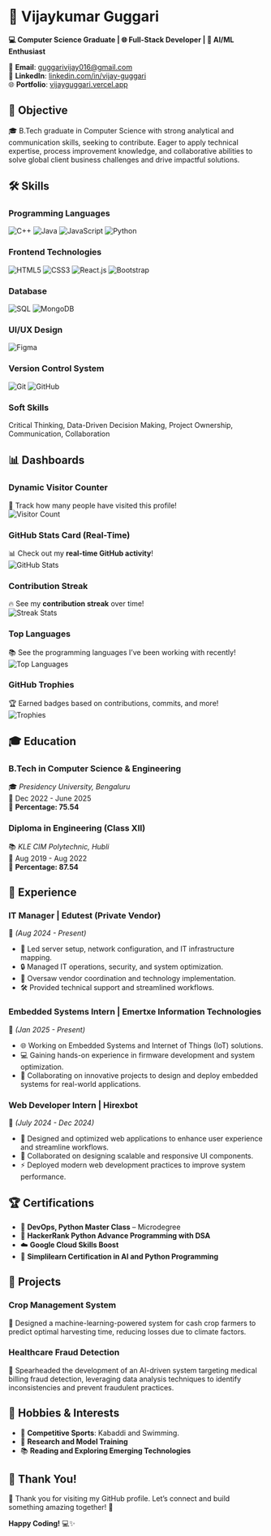 # 🚀 **Vijaykumar Guggari**  
**💻 Computer Science Graduate | 🌐 Full-Stack Developer | 🤖 AI/ML Enthusiast**  

📧 **Email**: [guggarivijay016@gmail.com](mailto:guggarivijay016@gmail.com)    
🔗 **LinkedIn**: [linkedin.com/in/vijay-guggari](https://www.linkedin.com/in/vijay-guggari)  
🌐 **Portfolio**: [vijayguggari.vercel.app](https://vijayguggari.vercel.app/)  



## 🎯 **Objective**  
🎓 B.Tech graduate in Computer Science with strong analytical and communication skills, seeking to contribute. Eager to apply technical expertise, process improvement knowledge, and collaborative abilities to solve global client business challenges and drive impactful solutions.



## 🛠 **Skills**  

### **Programming Languages**  
![C++](https://img.shields.io/badge/-C++-00599C?logo=c%2B%2B&logoColor=white) ![Java](https://img.shields.io/badge/-Java-007396?logo=java&logoColor=white) ![JavaScript](https://img.shields.io/badge/-JavaScript-F7DF1E?logo=javascript&logoColor=black) ![Python](https://img.shields.io/badge/-Python-3776AB?logo=python&logoColor=white)  

### **Frontend Technologies**  
![HTML5](https://img.shields.io/badge/-HTML5-E34F26?logo=html5&logoColor=white) ![CSS3](https://img.shields.io/badge/-CSS3-1572B6?logo=css3&logoColor=white) ![React.js](https://img.shields.io/badge/-React.js-61DAFB?logo=react&logoColor=black) ![Bootstrap](https://img.shields.io/badge/-Bootstrap-7952B3?logo=bootstrap&logoColor=white)  

### **Database**  
![SQL](https://img.shields.io/badge/-SQL-4479A1?logo=mysql&logoColor=white) ![MongoDB](https://img.shields.io/badge/-MongoDB-47A248?logo=mongodb&logoColor=white)  

### **UI/UX Design**  
![Figma](https://img.shields.io/badge/-Figma-F24E1E?logo=figma&logoColor=white)  

### **Version Control System**  
![Git](https://img.shields.io/badge/-Git-F05032?logo=git&logoColor=white) ![GitHub](https://img.shields.io/badge/-GitHub-181717?logo=github&logoColor=white)  

### **Soft Skills**  
Critical Thinking, Data-Driven Decision Making, Project Ownership, Communication, Collaboration  



## 📊 **Dashboards**  
### **Dynamic Visitor Counter**  
👀 Track how many people have visited this profile!  
![Visitor Count](https://profile-counter.glitch.me/VijaykumarGuggari/count.svg)  

### **GitHub Stats Card (Real-Time)**  
📊 Check out my **real-time GitHub activity**!  
![GitHub Stats](https://github-readme-stats.vercel.app/api?username=vijaykmr18&show_icons=true&theme=radical&include_all_commits=true&count_private=true)  

### **Contribution Streak**  
🔥 See my **contribution streak** over time!  
![Streak Stats](https://streak-stats.demolab.com/?user=vijaykmr18&theme=radical)  

### **Top Languages**  
📚 See the programming languages I’ve been working with recently!  
![Top Languages](https://github-readme-stats.vercel.app/api/top-langs/?username=vijaykmr18&layout=compact&theme=radical)  

### **GitHub Trophies**  
🏆 Earned badges based on contributions, commits, and more!  
![Trophies](https://github-profile-trophy.vercel.app/?username=vijaykmr18&theme=radical)  



## 🎓 **Education**  

### **B.Tech in Computer Science & Engineering**  
🎓 *Presidency University, Bengaluru*  
📅 Dec 2022 - June 2025  
💯 **Percentage: 75.54**  

### **Diploma in Engineering (Class XII)**  
📚 *KLE CIM Polytechnic, Hubli*  
📅 Aug 2019 - Aug 2022  
💯 **Percentage: 87.54**  



## 💼 **Experience**  

### **IT Manager | Edutest (Private Vendor)**  
📅 *(Aug 2024 - Present)*  
- 🔧 Led server setup, network configuration, and IT infrastructure mapping.  
- 🔒 Managed IT operations, security, and system optimization.  
- 🤝 Oversaw vendor coordination and technology implementation.  
- 🛠️ Provided technical support and streamlined workflows.  

### **Embedded Systems Intern | Emertxe Information Technologies**  
📅 *(Jan 2025 - Present)*  
- 🌐 Working on Embedded Systems and Internet of Things (IoT) solutions.  
- 💻 Gaining hands-on experience in firmware development and system optimization.  
- 🚀 Collaborating on innovative projects to design and deploy embedded systems for real-world applications.  

### **Web Developer Intern | Hirexbot**  
📅 *(July 2024 - Dec 2024)*  
- 🎨 Designed and optimized web applications to enhance user experience and streamline workflows.  
- 🧩 Collaborated on designing scalable and responsive UI components.  
- ⚡ Deployed modern web development practices to improve system performance.  



## 🏆 **Certifications**  
- 🎯 **DevOps, Python Master Class** – Microdegree  
- 🌟 **HackerRank Python Advance Programming with DSA**  
- ☁️ **Google Cloud Skills Boost**  
- 🤖 **Simplilearn Certification in AI and Python Programming**  



## 🚀 **Projects**  

### **Crop Management System**  
🌱 Designed a machine-learning-powered system for cash crop farmers to predict optimal harvesting time, reducing losses due to climate factors.  

### **Healthcare Fraud Detection**  
🏥 Spearheaded the development of an AI-driven system targeting medical billing fraud detection, leveraging data analysis techniques to identify inconsistencies and prevent fraudulent practices.  



## 🌟 **Hobbies & Interests**  
- 🏸 **Competitive Sports**: Kabaddi and Swimming.  
- 🧠 **Research and Model Training**  
- 📚 **Reading and Exploring Emerging Technologies**  



## 🙏 **Thank You!**  
🙏 Thank you for visiting my GitHub profile. Let’s connect and build something amazing together! 🚀  

**Happy Coding!** 💻✨  

